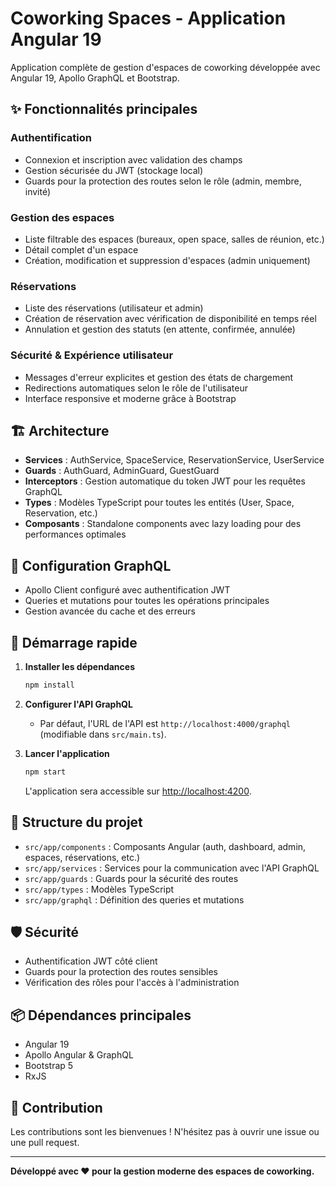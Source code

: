 # Coworking Spaces - Application Angular 19

Application complète de gestion d'espaces de coworking développée avec Angular 19, Apollo GraphQL et Bootstrap.

## ✨ Fonctionnalités principales

### Authentification

- Connexion et inscription avec validation des champs
- Gestion sécurisée du JWT (stockage local)
- Guards pour la protection des routes selon le rôle (admin, membre, invité)

### Gestion des espaces

- Liste filtrable des espaces (bureaux, open space, salles de réunion, etc.)
- Détail complet d'un espace
- Création, modification et suppression d'espaces (admin uniquement)

### Réservations

- Liste des réservations (utilisateur et admin)
- Création de réservation avec vérification de disponibilité en temps réel
- Annulation et gestion des statuts (en attente, confirmée, annulée)

### Sécurité & Expérience utilisateur

- Messages d'erreur explicites et gestion des états de chargement
- Redirections automatiques selon le rôle de l'utilisateur
- Interface responsive et moderne grâce à Bootstrap

## 🏗️ Architecture

- **Services** : AuthService, SpaceService, ReservationService, UserService
- **Guards** : AuthGuard, AdminGuard, GuestGuard
- **Interceptors** : Gestion automatique du token JWT pour les requêtes GraphQL
- **Types** : Modèles TypeScript pour toutes les entités (User, Space, Reservation, etc.)
- **Composants** : Standalone components avec lazy loading pour des performances optimales

## 🔌 Configuration GraphQL

- Apollo Client configuré avec authentification JWT
- Queries et mutations pour toutes les opérations principales
- Gestion avancée du cache et des erreurs

## 🚀 Démarrage rapide

1. **Installer les dépendances**

   ```bash
   npm install
   ```

2. **Configurer l'API GraphQL**

   - Par défaut, l'URL de l'API est `http://localhost:4000/graphql` (modifiable dans `src/main.ts`).

3. **Lancer l'application**
   ```bash
   npm start
   ```
   L'application sera accessible sur [http://localhost:4200](http://localhost:4200).

## 📁 Structure du projet

- `src/app/components` : Composants Angular (auth, dashboard, admin, espaces, réservations, etc.)
- `src/app/services` : Services pour la communication avec l'API GraphQL
- `src/app/guards` : Guards pour la sécurité des routes
- `src/app/types` : Modèles TypeScript
- `src/app/graphql` : Définition des queries et mutations

## 🛡️ Sécurité

- Authentification JWT côté client
- Guards pour la protection des routes sensibles
- Vérification des rôles pour l'accès à l'administration

## 📦 Dépendances principales

- Angular 19
- Apollo Angular & GraphQL
- Bootstrap 5
- RxJS

## 🙌 Contribution

Les contributions sont les bienvenues ! N'hésitez pas à ouvrir une issue ou une pull request.

---

**Développé avec ❤️ pour la gestion moderne des espaces de coworking.**
